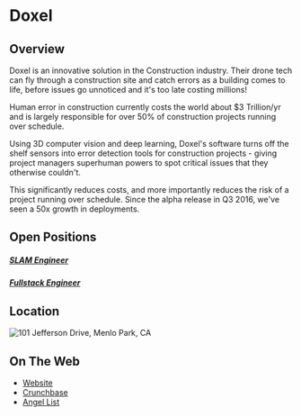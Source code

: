 # Doxel

## Overview
Doxel is an innovative solution in the Construction industry. Their drone tech can fly through a construction site and catch errors as a building comes to life, before issues go unnoticed and it's too late costing millions!

Human error in construction currently costs the world about $3 Trillion/yr and is largely responsible for over 50% of construction projects running over schedule.

Using 3D computer vision and deep learning, Doxel's software turns off the shelf sensors into error detection tools for construction projects - giving project managers superhuman powers to spot critical issues that they otherwise couldn't.

This significantly reduces costs, and more importantly reduces the risk of a project running over schedule. Since the alpha release in Q3 2016, we've seen a 50x growth in deployments.

## Open Positions
##### [SLAM Engineer](slam-engineer.md)
##### [Fullstack Engineer](fullstack-engineer.md)

## Location
![101 Jefferson Drive, Menlo Park, CA](https://maps.googleapis.com/maps/api/staticmap?center=101+Jefferson+Drive,+Menlo+Park,+CA&zoom=13&scale=false&size=600x300&maptype=roadmap&format=png&visual_refresh=true&markers=size:mid%7Ccolor:0xff0000%7Clabel:%7C101+Jefferson+Drive,+Menlo+Park,+CA)  

## On The Web
+ [Website](http://www.doxel.ai/)
+ [Crunchbase](https://www.crunchbase.com/organization/doxel#/entity)
+ [Angel List](https://angel.co/doxel)
